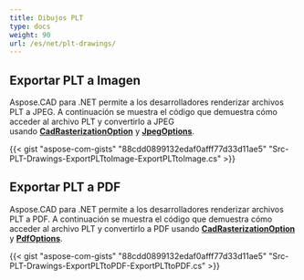 ```yaml
---
title: Dibujos PLT
type: docs
weight: 90
url: /es/net/plt-drawings/
---
```


## **Exportar PLT a Imagen**

Aspose.CAD para .NET permite a los desarrolladores renderizar archivos PLT a JPEG. A continuación se muestra el código que demuestra cómo acceder al archivo PLT y convertirlo a JPEG usando [**CadRasterizationOption**](https://reference.aspose.com/cad/net/aspose.cad.imageoptions/cadrasterizationoptions) y [**JpegOptions**](https://reference.aspose.com/cad/net/aspose.cad.imageoptions/jpegoptions).

{{< gist "aspose-com-gists" "88cdd0899132edaf0afff77d33d11ae5" "Src-PLT-Drawings-ExportPLTtoImage-ExportPLTtoImage.cs" >}}

## **Exportar PLT a PDF**

Aspose.CAD para .NET permite a los desarrolladores renderizar archivos PLT a PDF. A continuación se muestra el código que demuestra cómo acceder al archivo PLT y convertirlo a PDF usando [**CadRasterizationOption**](https://reference.aspose.com/cad/net/aspose.cad.imageoptions/cadrasterizationoptions) y [**PdfOptions**](https://reference.aspose.com/cad/net/aspose.cad.imageoptions/pdfoptions).

{{< gist "aspose-com-gists" "88cdd0899132edaf0afff77d33d11ae5" "Src-PLT-Drawings-ExportPLTtoPDF-ExportPLTtoPDF.cs" >}}
